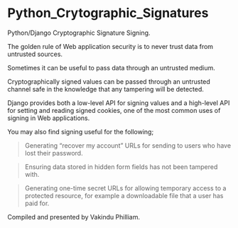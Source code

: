 # Python_Crytographic_Signatures
Python/Django Cryptographic Signature Signing. 

The golden rule of Web application security is to never trust data from untrusted sources.  

Sometimes it can be useful to pass data through an untrusted medium. 

Cryptographically signed values can be passed through an untrusted channel safe in the knowledge that any tampering will be detected. 

Django provides both a low-level API for signing values and a high-level API for setting and reading signed cookies, one of the most common uses of signing in Web applications. 

You may also find signing useful for the following; 

> Generating “recover my account” URLs for sending to users who have lost their password. 

> Ensuring data stored in hidden form fields has not been tampered with. 

> Generating one-time secret URLs for allowing temporary access to a protected resource, for example a downloadable file that a user has paid for. 

Compiled and presented by Vakindu Philliam.
